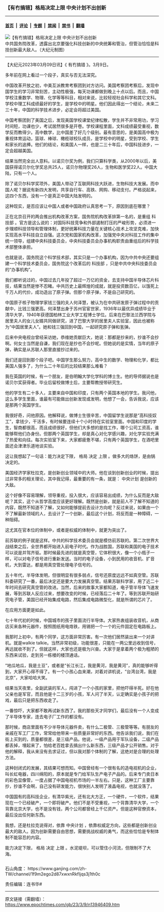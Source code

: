 ### 【有冇搞错】格局决定上限 中央计划不出创新

---

#### [首页](../../../..?n13946409) &nbsp;|&nbsp; [评论](../../../../../epoch-comment?n13946409) &nbsp;|&nbsp; [专题](../../../../../epoch-special?n13946409) &nbsp;|&nbsp; [禁闻](../../../../../epoch-news?n13946409) &nbsp;|&nbsp; [禁书](../../../../../books?n13946409) &nbsp;|&nbsp; [翻墙](https://github.com/gfw-breaker/nogfw/blob/master/README.md?n13946409)


<div><img alt="【有冇搞错】格局决定上限 中央计划不出创新" class="attachment-djy_600_400 size-djy_600_400 wp-post-image" src="https://i.epochtimes.com/assets/uploads/2023/03/id13946456-fd3fd752b083bde9e3906dd04604bc61-600x400.jpg"/>
<div class="caption">
 中共国务院改革，透露出北京要强化科技创新的中央统筹和管治，但管治恰恰是科技创新最大敌人。（大纪元制图）
</div></div><hr/><div class="post_content" id="artbody" itemprop="articleBody">
 <!-- article content begin -->
 <p>
  【大纪元2023年03月09日讯】《
  <ok href="https://www.epochtimes.com/gb/tag/%E6%9C%89%E5%86%87%E6%90%9E%E9%94%99.html">
   有冇搞错
  </ok>
  》。3月9日。
 </p>
 <p>
  多年前在网上看过一个段子，真实与否无法深究。
 </p>
 <p>
  中国改革开放之初，中美互派教育考察团到对方访问。美国考察团考察后，发现中国学生的学习非常刻苦，主动性极强，每天功课都做到晚上十点以后。而且，中国学校注重数学、物理、化学等等科目，相对来说，比较轻视社会科学和其它文科。学校中理工科成绩最好的学生，是学校中的明星。他们因此得出一个结论，未来二三十年，中国的科学技术进步，必定会将超过美国。
 </p>
 <p>
  中国考察团到了美国之后，发现美国学校课堂纪律松散，学生并不非常用功，学习时间短，功课也少，考试居然很多是开卷。学校课程里面，文科成绩最受重视，数学反而教得少。高中数学，比中国差了好几个级别。最有意思的，是美国高中极为重视体育运动，篮球、棒球、橄榄球校队成员，是学校中的明星，受到学校、学生和家长的追捧。他们的结论，和美国人一样，也是二三十年后，中国科技进步，一定会超越美国。
 </p>
 <p>
  结果当然完全出人意料。以诺贝尔奖为例，我们只算科学类，从2000年以后，美国获得诺贝尔化学奖总共25人，诺贝尔物理奖26人，生物和医学奖22人。中国大陆，只有一个人。
 </p>
 <p>
  除了诺贝尔科学奖项外，美国人带动了互联网科技大跃进，生物科技大发展。而中国人呢？据说有新四大发明，共享自行车、高铁、网购、移动支付。严格说起来，这四个东西，没有一个是真正中国大陆发明的。
 </p>
 <p>
  这种现实，是否应该让中国人或者中国政府认真思考一下，原因到底在哪里？
 </p>
 <p>
 </p>
 <p>
  正在北京召开的两会推出机构改革方案，国务院机构改革排第一名的，是重组
  <ok href="https://www.epochtimes.com/gb/tag/%E7%A7%91%E6%8A%80%E9%83%A8.html">
   科技部
  </ok>
  。官方是这么说的：对国际科技竞争和外部遏制打压的严峻形势，必须进一步理顺科技领导和管理体制，更好统筹科技力量在关键核心技术上攻坚克难，加快实现高水平科技自立自强。这次党和国家机构改革，加强党中央对科技工作的集中统一领导，组建中央科技委员会，中央科技委员会办事机构职责由重组后的科学技术部整体承担。
 </p>
 <p>
  也就是说，国务院这个科学技术部，其实只是一个办事机构，因为中共中央还要组建一个科学技术委员会，国务院这个改革后的
  <ok href="https://www.epochtimes.com/gb/tag/%E7%A7%91%E6%8A%80%E9%83%A8.html">
   科技部
  </ok>
  ，只是中共中央科技委员会的“办事机构”。
 </p>
 <p>
  我们都听说过的，中国过去几年投了超过一万亿的资金，去支持中国半导体芯片科技，结果当然是惨不忍睹。中共历史上最辉煌的成就，就是投资数百亿，以饿死上千万人的代价，成功造出了原子弹。但那个原子弹，不是自己研究的。
 </p>
 <p>
  中国原子核子物理学家钱三强的夫人何泽慧，被认为在中共研发原子弹过程中的贡献中，比钱三强更高。何泽慧出身于苏州官宦世家，1936年以最优异成绩毕业于清华大学，1940年获德国柏林工业大学工程博士学位。后来在巴黎法兰西学院与居里夫人的女儿女婿共同做研究，进了巴黎大学的居里夫人实验室，因此也被称为“中国居里夫人”。她和钱三强回到中国，一起研究原子弹和氢弹。
 </p>
 <p>
  后来中央电视台曾经采访她，恭维她贡献巨大，她说：那都是抄来的，抄谁不会抄啊。何女士当然是自谦，我们现在是抄也不会抄呢。但她说的是实情，当年的原子弹，确实是从苏联人那里直接抄过来的。
 </p>
 <p>
  我们还是回到那个段子吧。中国学生那么努力，高中生的数学、物理和化学，都比美国人强多了，为什么二十年后的比较结果那么难看？
 </p>
 <p>
  我在英国的时候，有一个朋友，是伯明翰大学化学科的博士生。他的导师据说也是诺贝尔奖获得者。毕业后留校做博士后，主要帮教授带研究生。
 </p>
 <p>
  他的学生有二十多人，主要来自中国和印度，只有两个英国本地的学生。我问他，这么多学生里面，谁最有可能做出创新发现或发明，他想了一会，告诉我说，应该是那两个英国学生。
 </p>
 <p>
  我很好奇，问他原因。他解释说，做博士生很辛苦，中国留学生说那是“高科技奴工”，拿钱少，干活多，有时候要连续十个小时待在实验室里面。中国和印度的学生，智商都很高，而且成绩很好，但他们大多想的是找工作，哪个公司工资高，谁能够帮他们办身份。但那两个英国学生，却是真心对化学感兴趣，对化学实验充满了热爱和向往。每次实验室下来，大家都疲惫不堪，只有两个英国学生，在酒吧里面还会津津乐道地谈实验。
 </p>
 <p>
  这让我想起了一句话：能力决定下限，
  <ok href="https://www.epochtimes.com/gb/tag/%E6%A0%BC%E5%B1%80.html">
   格局
  </ok>
  决定
  <ok href="https://www.epochtimes.com/gb/tag/%E4%B8%8A%E9%99%90.html">
   上限
  </ok>
  。做多大的烙饼，是由锅决定的。
 </p>
 <p>
  美国经济学家杜拉克，是创新创业领域中的大师。他在谈到创新创业的时候，提出过非常多的相关理论，其中我记得，最重要的有一条，就是：
  <ok href="https://www.epochtimes.com/gb/tag/%E4%B8%AD%E5%A4%AE%E8%AE%A1%E5%88%92.html">
   中央计划
  </ok>
  是创新的大敌。
 </p>
 <p>
  这个好像不容易理解，领导重视，投入很大，应该容易出成绩，为什么反而是大敌呢？其实，这个从哲学高度应该更好理解。既然是创新，就是前人不了解不知道的内容，既然不知道不了解，又如何能够提前去设计方向呢？反过来说，如果由一个不了解最新领域的人，去设计了一个创新，最后这个计划，将反而是一种障碍，一种阻碍。
 </p>
 <p>
  这尤其在官本位的体制中，或者是权威的体制中，就更为突出了。
 </p>
 <p>
  前苏联的例子就是这样。中共的科学技术委员会就是模仿前苏联的。第二次世界大战结束之后，全世界都开始进入前电子时代。作为战胜国，苏联和美国的电子技术可以说是并驾齐驱。那时候最先进的就是真空管，它体积很大，像一个小瓶子一样，可以对电子信号进行重新发送。当时的电子设备，小到民用的收音机、扩音机，大到雷达，都是用真空管处理电子信号的。
 </p>
 <p>
  五十年代，半导体发明，但很明显有很多弱点，信号还原度远远不如真空管。苏联科委研究了一番，最后决定还是要大力发展真空管。结果苏联科学家，用了近二十年时间去研究真空管的改进。当然，后来的故事大家都知道，电子管半导体飞速发展，等到苏联人反应过来，想要改变的时候，已经落后二十年了。等到苏联开始研究电子管，美国已经开始集成电路，然后集成电路微型化，就是所谓的芯片了。
 </p>
 <p>
  在应用方面更是如此。
 </p>
 <p>
  七十年代初的时候，中国城市的孩子里面流行半导体。大家热衷组装收音机，从商店买来各种元器件，按照图纸用电烙铁，用锡把一个一个的元件固定在电路板上。
 </p>
 <p>
  我那时上初中，有两个同学，这方面非常厉害。有一次他们居然装出来一个对讲机。就是walkie talkie。当然非常初级，功能很差，只能在一两公里远收到信号，再远就收不到了。但就这样，大家也还是极为兴奋。大家于是拿着两个极为粗陋的东西来试验，走到另一栋楼的楼顶通话。
 </p>
 <p>
  “地瓜地瓜，我是土豆”，或者是“长江长江，我是黄河，我是黄河”，真的能够听得到，大家开心得不得了。有一个小孩心血来潮，对着对讲机说，“台湾台湾，我是北京”，大家哈哈大笑。
 </p>
 <p>
  结果当天夜里，全副武装的军人，闯进了一个小孩的家里，把他吓得半死。好在他父亲也是军官，而且他是十二三岁的小孩，军人问了半天，认定确实是小孩子的把戏，最后只是把东西收走了。
 </p>
 <p>
  一番惊吓，大家都不敢再试新东西了。我的那些天才同学们，最后没有一个人变成了半导体专家，连去电子厂工作的都没有。
 </p>
 <p>
  那时候，商店里面有不少半导体元器件卖，有什么二极管、三极管等等。有朋友的亲戚在军工厂工作，常常给他带来一些质量非常好的东西。他告诉我们说，我们在街上买到的，质量都很差，是三级产品。他说，一级产品用于军队设备，二级产品都丢掉，埋起来了，怕给老百姓拿去搞出什么新东西，三级产品才公开销售。对于他的解释，我从来没有去求证过，但以我对那个体制的了解，这绝对是合理的处理方法。
 </p>
 <p>
  这种封闭式的发展，其结果可想而知。中国曾经有一个很有名的造电视机的企业，叫长虹电器，四川绵阳的，原本就是专门给军队生产电子产品的。后来专门卖日本的彩色显像管，一度占据了中国电视机市场的一半左右。只是，这种工厂主要靠抄，抄谁不会啊，自己没有研发能力，很快别人发明了液晶电视，也就没落了。
 </p>
 <p>
  中国国有的高科技企业，有清华紫光，还有北大方正，一个硬件，一个软件，结果现在一个已经破产，一个即将破产。他们不是不受重视，一个背靠清华大学，一个背靠北京大学，也不是没有钱，两个公司都曾经上千亿资产。但是这种官僚资本，最后没出任何新东西。
 </p>
 <p>
  我想，还是杜拉克说得对，依靠
  <ok href="https://www.epochtimes.com/gb/tag/%E4%B8%AD%E5%A4%AE%E8%AE%A1%E5%88%92.html">
   中央计划
  </ok>
  ，依靠权威定方向，这些都是创新创业最大的敌人。因为创新需要自由思想，需要挑战权威的勇气，而这些恰恰是专制体制不能容忍的内容。
 </p>
 <p>
  能力决定下限，
  <ok href="https://www.epochtimes.com/gb/tag/%E6%A0%BC%E5%B1%80.html">
   格局
  </ok>
  决定
  <ok href="https://www.epochtimes.com/gb/tag/%E4%B8%8A%E9%99%90.html">
   上限
  </ok>
  。水泥堤坝，可以管住小河流，但限制不了大海。
 </p>
 <p>
  <ok href="https://i.epochtimes.com/assets/uploads/2020/06/WhatsApp-Image-2020-02-25-at-7.05.58-AM-5-e1591716028541.jpeg">
   <img alt="" class="aligncenter size-large wp-image-12173417" src="https://i.epochtimes.com/assets/uploads/2020/06/WhatsApp-Image-2020-02-25-at-7.05.58-AM-5-600x337.jpeg"/>
  </ok>
 </p>
 <p>
  石山角度：
  <ok href="https://www.ganjing.com/zh-TW/channel/1f9m2ego2d87xwxnRkfIjqs3j1th0c">
   https://www.ganjing.com/zh-TW/channel/1f9m2ego2d87xwxnRkfIjqs3j1th0c
  </ok>
 </p>
 <p>
  责任编辑：连书华#
 </p>
 <!-- article content end -->
 <div id="below_article_ad">
 </div>
</div>


---

原文链接（需翻墙）：https://www.epochtimes.com/gb/23/3/9/n13946409.htm